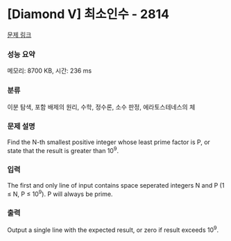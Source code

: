 # [Diamond V] 최소인수 - 2814 

[문제 링크](https://www.acmicpc.net/problem/2814) 

### 성능 요약

메모리: 8700 KB, 시간: 236 ms

### 분류

이분 탐색, 포함 배제의 원리, 수학, 정수론, 소수 판정, 에라토스테네스의 체

### 문제 설명

<p>Find the N-th smallest positive integer whose least prime factor is P, or state that the result is greater than 10<sup>9</sup>. </p>

### 입력 

 <p>The first and only line of input contains space seperated integers N and P (1 ≤ N, P ≤ 10<sup>9</sup>). P will always be prime. </p>

### 출력 

 <p>Output a single line with the expected result, or zero if result exceeds 10<sup>9</sup>.</p>

